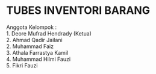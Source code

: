 <h1>TUBES INVENTORI BARANG</h1>
Anggota Kelompok :<br>
1. Deore Mufrad Hendrady (Ketua)<br>
2. Ahmad Qadir Jailani<br>
2. Muhammad Faiz<br>
3. Athala Farrastya Kamil<br>
4. Muhammad Hilmi Fauzi<br>
5. Fikri Fauzi<br>  
